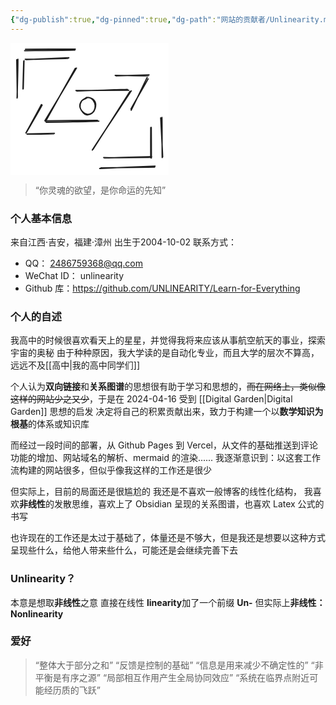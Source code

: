 ```yaml
---
{"dg-publish":true,"dg-pinned":true,"dg-path":"网站的贡献者/Unlinearity.md","permalink":"/网站的贡献者/Unlinearity/","pinned":true,"dgPassFrontmatter":true,"noteIcon":"","created":"2024-04-19T20:22:30.740+08:00","updated":"2024-05-16T23:01:43.588+08:00"}
---
```



<svg version="1.1" xmlns="http://www.w3.org/2000/svg" viewBox="0 0 253.46575251590417 211.00582819541287" width="253.46575251590417" height="211.00582819541287">  <!-- svg-source:excalidraw -->    <defs>    <style class="style-fonts">      @font-face {        font-family: "Virgil";        src: url("https://excalidraw.com/Virgil.woff2");      }      @font-face {        font-family: "Cascadia";        src: url("https://excalidraw.com/Cascadia.woff2");      }      @font-face {        font-family: "Assistant";        src: url("https://excalidraw.com/Assistant-Regular.woff2");      }    </style>      </defs>  <rect x="0" y="0" width="253.46575251590417" height="211.00582819541287" fill="#ffffff"></rect><g stroke-linecap="round"><g transform="translate(104.29556550924676 39.560142159011264) rotate(0 -24.185320869293953 42.43836030560819)"><path d="M-0.63 1.18 C-8.66 15.44, -40.26 72, -48.11 86.06 M1.24 0.76 C-6.93 14.67, -40.69 70.76, -48.93 84.55" stroke="#1e1e1e" stroke-width="2" fill="none"></path></g></g><mask></mask><g stroke-linecap="round"><g transform="translate(55.468608312793855 125.34952376608011) rotate(0 42.21017249655323 -0.4563304979262277)"><path d="M-0.37 -0.69 C13.55 -0.84, 69.58 -1.52, 83.61 -1.43 M1.64 1.56 C15.93 1.61, 72.39 0.44, 85.9 -0.16" stroke="#1e1e1e" stroke-width="2" fill="none"></path></g></g><mask></mask><g stroke-linecap="round"><g transform="translate(106.12082734070673 76.0662811918847) rotate(0 40.841226122958254 -0.4563455379874597)"><path d="M0.04 0.84 C13.65 0.75, 66.96 -1.14, 80.76 -1.59 M-1.41 0.23 C12.66 0.38, 68.98 -0.2, 82.99 -0.4" stroke="#1e1e1e" stroke-width="2" fill="none"></path></g></g><mask></mask><g stroke-linecap="round"><g transform="translate(191.45398373027797 77.43522756547966) rotate(0 -29.433129115476174 46.7734774758155)"><path d="M-0.25 0.22 C-10.29 15.8, -49.42 77.46, -59.35 92.86 M1.82 -0.7 C-8.49 15.06, -50.68 78.34, -60.55 94.03" stroke="#1e1e1e" stroke-width="2" fill="none"></path></g></g><mask></mask><g stroke-linecap="round"><g transform="translate(49.99270249792408 99.33891098520373) rotate(0 -12.320818163579471 22.36001391765028)"><path d="M0.59 0.31 C-3.38 7.75, -20.1 36.4, -24.41 43.74 M-0.56 -0.58 C-4.62 7.06, -20.94 37.08, -25.24 44.76" stroke="#1e1e1e" stroke-width="2" fill="none"></path></g></g><mask></mask><g stroke-linecap="round"><g transform="translate(26.263697086495114 145.88423073208673) rotate(0 21.67552569079156 -0.2281577289324943)"><path d="M0.49 0.22 C7.62 0.23, 35.76 -0.19, 42.95 -0.28 M0.08 -0.14 C7.36 -0.28, 36.75 -0.97, 43.98 -1.16" stroke="#1e1e1e" stroke-width="2" fill="none"></path></g></g><mask></mask><g stroke-linecap="round"><g transform="translate(169.09398485268895 52.3372607403945) rotate(0 26.466958318863846 -0.22816524896311563)"><path d="M-0.08 0.52 C8.57 0.29, 43.93 -0.9, 52.59 -1.01 M-1.57 -0.26 C6.82 -0.36, 42.16 0.58, 51.46 0.24" stroke="#1e1e1e" stroke-width="2" fill="none"></path></g></g><mask></mask><g stroke-linecap="round"><g transform="translate(219.74632420109168 55.987874643681835) rotate(0 -13.917982426351884 25.7824550519439)"><path d="M-1.11 -0.63 C-5.61 8.09, -22.03 43.28, -26.65 51.79 M0.5 1.65 C-4.07 10.04, -22.48 41.53, -26.97 49.79" stroke="#1e1e1e" stroke-width="2" fill="none"></path></g></g><mask></mask><g stroke-linecap="round"><g transform="translate(21.243986409000456 29.064645987136714) rotate(0 -0.4563154578649886 22.131841148656548)"><path d="M0.36 -0.52 C0.24 6.76, -0.73 36.73, -0.87 44.16 M-0.12 0.4 C-0.3 8, -1.19 37.44, -1.29 44.8" stroke="#1e1e1e" stroke-width="2" fill="none"></path></g></g><mask></mask><g stroke-linecap="round"><g transform="translate(25.350945850275252 25.870302421530653) rotate(0 34.224531663426 -0.45633049792623126)"><path d="M-0.19 0.98 C11.08 0.44, 56.53 -1.52, 67.99 -2.03 M-1.76 0.45 C9.29 0.52, 55.19 -0.77, 66.79 -1.08" stroke="#1e1e1e" stroke-width="2" fill="none"></path></g></g><mask></mask><g stroke-linecap="round"><g transform="translate(149.4719388825348 183.3030307608126) rotate(0 38.33143094445586 -0.22815772893249586)"><path d="M0.71 0.88 C13.49 0.88, 63.59 -0.94, 76.24 -1.19 M-0.38 0.3 C12.24 0.55, 62.37 -0.09, 75.06 -0.03" stroke="#1e1e1e" stroke-width="2" fill="none"></path></g></g><mask></mask><g stroke-linecap="round"><g transform="translate(224.7657942376066 134.93241910234718) rotate(0 0 24.641636327158945)"><path d="M-0.35 0.55 C-0.44 8.66, -0.51 40.69, -0.38 48.79 M0.48 0.35 C0.55 8.51, 0.69 41.01, 0.66 49.24" stroke="#1e1e1e" stroke-width="2" fill="none"></path></g></g><mask></mask><g stroke-linecap="round" transform="translate(111.5967331555765 87.47440827948924) rotate(0 12.320818163579473 13.689802137327533)"><path d="M9.59 0.28 C11.99 -0.58, 15.81 0.29, 18.22 1.52 C20.63 2.76, 23.11 5.07, 24.06 7.69 C25.01 10.31, 24.73 14.41, 23.93 17.24 C23.12 20.07, 21.4 22.92, 19.21 24.67 C17.03 26.42, 13.37 27.97, 10.81 27.74 C8.25 27.51, 5.7 25.43, 3.84 23.31 C1.98 21.19, -0.03 17.98, -0.33 15.04 C-0.62 12.09, 0.39 8.13, 2.08 5.64 C3.77 3.16, 8.47 0.96, 9.8 0.11 C11.13 -0.73, 10 0.37, 10.04 0.57 M9.36 0.69 C11.67 -0.27, 15.21 0.12, 17.48 1.4 C19.74 2.67, 21.92 5.8, 22.95 8.36 C23.98 10.93, 24.24 14.12, 23.66 16.78 C23.08 19.44, 21.56 22.63, 19.48 24.31 C17.41 26, 13.75 27.1, 11.2 26.9 C8.64 26.69, 6.14 25.18, 4.16 23.08 C2.18 20.98, -0.37 17.29, -0.67 14.29 C-0.96 11.29, 0.65 7.29, 2.38 5.09 C4.1 2.89, 8.44 1.95, 9.68 1.09 C10.93 0.23, 9.78 -0.23, 9.86 -0.07" stroke="#1e1e1e" stroke-width="2" fill="none"></path></g><g stroke-linecap="round"><g transform="translate(10.748610557615763 26.326647959518112) rotate(0 -0.4563154578649886 30.573880159985563)"><path d="M-0.75 0.62 C-0.57 10.85, 0.07 50.54, 0.17 60.72 M1.06 -0.1 C1.25 10.36, 0.05 52.07, -0.22 62.03" stroke="#1e1e1e" stroke-width="2" fill="none"></path></g></g><mask></mask><g stroke-linecap="round"><g transform="translate(23.982059636925214 11.267876888503736) rotate(0 39.700437478295775 -0.6844957468893398)"><path d="M0.02 -0.94 C13.24 -1.24, 66.37 -1.3, 79.73 -1.25 M-1.43 1.18 C11.63 1.05, 65.42 0.98, 78.96 0.35" stroke="#1e1e1e" stroke-width="2" fill="none"></path></g></g><mask></mask><g stroke-linecap="round"><g transform="translate(143.08334199169008 201.09978481938433) rotate(0 43.80736683944811 -2.053464680576166)"><path d="M-0.38 -0.09 C14.26 -0.88, 73.49 -3.22, 88.23 -3.93 M1.62 -1.19 C16.13 -1.82, 73.29 -1.97, 87.61 -2.31" stroke="#1e1e1e" stroke-width="2" fill="none"></path></g></g><mask></mask><g stroke-linecap="round"><g transform="translate(240.73725638459587 119.41727241322288) rotate(0 1.1408187247849497 31.942879173794864)"><path d="M-0.41 0.63 C0.1 10.98, 2.42 52.44, 2.73 63 M1.57 -0.08 C1.99 10.31, 1.63 53.16, 2.02 64.07" stroke="#1e1e1e" stroke-width="2" fill="none"></path></g></g><mask></mask></svg>

>“你灵魂的欲望，是你命运的先知”
### 个人基本信息
来自江西·吉安，福建·漳州
出生于2004-10-02
联系方式：
- QQ： 2486759368@qq.com  
- WeChat ID： unlinearity
- Github 库：https://github.com/UNLINEARITY/Learn-for-Everything
### 个人的自述
我高中的时候很喜欢看天上的星星，并觉得我将来应该从事航空航天的事业，探索宇宙的奥秘
由于种种原因，我大学读的是自动化专业，而且大学的层次不算高，远远不及[[高中\|我的高中同学们]]


个人认为**双向链接**和**关系图谱**的思想很有助于学习和思想的，~~而在网络上，类似像这样的网站少之又少~~，于是在 2024-04-16 受到 [[Digital Garden\|Digital Garden]] 思想的启发
决定将自己的积累贡献出来，致力于构建一个以**数学知识为根基**的体系或知识库

而经过一段时间的部署，从 Github Pages 到 Vercel，从文件的基础推送到评论功能的增加、网站域名的解析、mermaid 的渲染...... 我逐渐意识到：以这套工作流构建的网站很多，但似乎像我这样的工作还是很少

但实际上，目前的局面还是很尴尬的
我还是不喜欢一般博客的线性化结构，
我喜欢**非线性**的发散思维，喜欢上了 Obsidian 呈现的关系图谱，也喜欢 Latex 公式的书写

也许现在的工作还是太过于基础了，体量还是不够大，但是我还是想要以这种方式呈现些什么，给他人带来些什么，可能还是会继续完善下去
### Unlinearity？
本意是想取**非线性**之意
直接在线性 **linearity**加了一个前缀 **Un-**
但实际上**非线性：Nonlinearity**  


### 爱好

>“整体大于部分之和”
>“反馈是控制的基础”
>“信息是用来减少不确定性的”
>“非平衡是有序之源”
>“局部相互作用产生全局协同效应”
>“系统在临界点附近可能经历质的飞跃”







